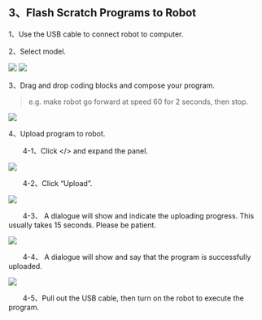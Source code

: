 ## 3、Flash Scratch Programs to Robot

1、Use the USB cable to connect robot to computer.

2、Select model.

![](/img/software/K1-01.gif)  ![](/img/software/K2-01.gif)

3、Drag and drop coding blocks and compose your program.

> e.g. make robot go forward at speed 60 for 2 seconds, then stop.

![](/img/software/1109.png)

4、Upload program to robot.

　　4-1、Click </> and expand the panel.

![](/img/software/1109-1.png)

　　4-2、Click “Upload”.

![](/img/software/1109-2.png)

　　4-3、 A dialogue will show and indicate the uploading progress. This usually takes 15 seconds. Please be patient.

![](/img/software/1109-3.png)

　　4-4、 A dialogue will show and say that the program is successfully uploaded.

![](/img/software/1109-4.png)

　　4-5、Pull out the USB cable, then turn on the robot to execute the program.

